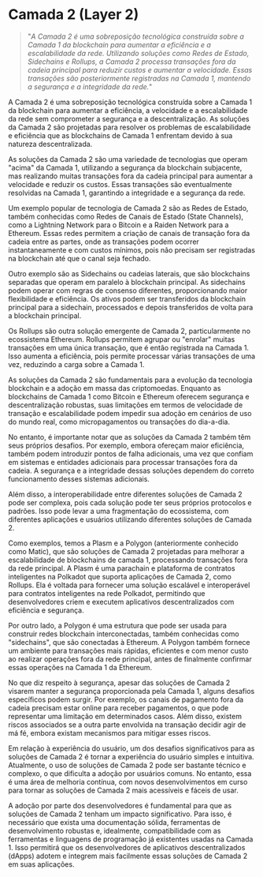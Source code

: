 # Camada 2 (Layer 2)

>"*A Camada 2 é uma sobreposição tecnológica construída sobre a Camada 1 da blockchain para aumentar a eficiência e a escalabilidade da rede. Utilizando soluções como Redes de Estado, Sidechains e Rollups, a Camada 2 processa transações fora da cadeia principal para reduzir custos e aumentar a velocidade. Essas transações são posteriormente registradas na Camada 1, mantendo a segurança e a integridade da rede.*"

A Camada 2 é uma sobreposição tecnológica construída sobre a Camada 1 da blockchain para aumentar a eficiência, a velocidade e a escalabilidade da rede sem comprometer a segurança e a descentralização. As soluções da Camada 2 são projetadas para resolver os problemas de escalabilidade e eficiência que as blockchains de Camada 1 enfrentam devido à sua natureza descentralizada.

As soluções da Camada 2 são uma variedade de tecnologias que operam "acima" da Camada 1, utilizando a segurança da blockchain subjacente, mas realizando muitas transações fora da cadeia principal para aumentar a velocidade e reduzir os custos. Essas transações são eventualmente resolvidas na Camada 1, garantindo a integridade e a segurança da rede.

Um exemplo popular de tecnologia de Camada 2 são as Redes de Estado, também conhecidas como Redes de Canais de Estado (State Channels), como a Lightning Network para o Bitcoin e a Raiden Network para a Ethereum. Essas redes permitem a criação de canais de transação fora da cadeia entre as partes, onde as transações podem ocorrer instantaneamente e com custos mínimos, pois não precisam ser registradas na blockchain até que o canal seja fechado.

Outro exemplo são as Sidechains ou cadeias laterais, que são blockchains separadas que operam em paralelo à blockchain principal. As sidechains podem operar com regras de consenso diferentes, proporcionando maior flexibilidade e eficiência. Os ativos podem ser transferidos da blockchain principal para a sidechain, processados e depois transferidos de volta para a blockchain principal.

Os Rollups são outra solução emergente de Camada 2, particularmente no ecossistema Ethereum. Rollups permitem agrupar ou "enrolar" muitas transações em uma única transação, que é então registrada na Camada 1. Isso aumenta a eficiência, pois permite processar várias transações de uma vez, reduzindo a carga sobre a Camada 1.

As soluções da Camada 2 são fundamentais para a evolução da tecnologia blockchain e a adoção em massa das criptomoedas. Enquanto as blockchains de Camada 1 como Bitcoin e Ethereum oferecem segurança e descentralização robustas, suas limitações em termos de velocidade de transação e escalabilidade podem impedir sua adoção em cenários de uso do mundo real, como micropagamentos ou transações do dia-a-dia.

No entanto, é importante notar que as soluções da Camada 2 também têm seus próprios desafios. Por exemplo, embora ofereçam maior eficiência, também podem introduzir pontos de falha adicionais, uma vez que confiam em sistemas e entidades adicionais para processar transações fora da cadeia. A segurança e a integridade dessas soluções dependem do correto funcionamento desses sistemas adicionais.

Além disso, a interoperabilidade entre diferentes soluções de Camada 2 pode ser complexa, pois cada solução pode ter seus próprios protocolos e padrões. Isso pode levar a uma fragmentação do ecossistema, com diferentes aplicações e usuários utilizando diferentes soluções de Camada 2.

Como exemplos, temos a Plasm e a Polygon (anteriormente conhecido como Matic), que são soluções de Camada 2 projetadas para melhorar a escalabilidade de blockchains de camada 1, processando transações fora da rede principal. A Plasm é uma parachain e plataforma de contratos inteligentes na Polkadot que suporta aplicações de Camada 2, como Rollups. Ela é voltada para fornecer uma solução escalável e interoperável para contratos inteligentes na rede Polkadot, permitindo que desenvolvedores criem e executem aplicativos descentralizados com eficiência e segurança. 

Por outro lado, a Polygon é uma estrutura que pode ser usada para construir redes blockchain interconectadas, também conhecidas como "sidechains", que são conectadas à Ethereum. A Polygon também fornece um ambiente para transações mais rápidas, eficientes e com menor custo ao realizar operações fora da rede principal, antes de finalmente confirmar essas operações na Camada 1 da Ethereum.

No que diz respeito à segurança, apesar das soluções de Camada 2 visarem manter a segurança proporcionada pela Camada 1, alguns desafios específicos podem surgir. Por exemplo, os canais de pagamento fora da cadeia precisam estar online para receber pagamentos, o que pode representar uma limitação em determinados casos. Além disso, existem riscos associados se a outra parte envolvida na transação decidir agir de má fé, embora existam mecanismos para mitigar esses riscos.

Em relação à experiência do usuário, um dos desafios significativos para as soluções de Camada 2 é tornar a experiência do usuário simples e intuitiva. Atualmente, o uso de soluções de Camada 2 pode ser bastante técnico e complexo, o que dificulta a adoção por usuários comuns. No entanto, essa é uma área de melhoria contínua, com novos desenvolvimentos em curso para tornar as soluções de Camada 2 mais acessíveis e fáceis de usar.

A adoção por parte dos desenvolvedores é fundamental para que as soluções de Camada 2 tenham um impacto significativo. Para isso, é necessário que exista uma documentação sólida, ferramentas de desenvolvimento robustas e, idealmente, compatibilidade com as ferramentas e linguagens de programação já existentes usadas na Camada 1. Isso permitirá que os desenvolvedores de aplicativos descentralizados (dApps) adotem e integrem mais facilmente essas soluções de Camada 2 em suas aplicações.